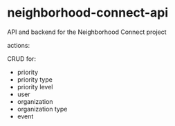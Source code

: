 # neighborhood-connect-api
API and backend for the Neighborhood Connect project


actions: 

CRUD for:
* priority
* priority type
* priority level
* user
* organization
* organization type
* event
